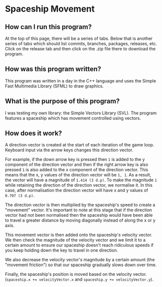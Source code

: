 # Spaceship Movement
 
## How can I run this program?

At the top of this page, there will be a series of tabs. Below that is another series of tabs which should list commits, branches, packages, releases, etc. Click on the release tab and then click on the .zip file there to download the program.

## How was this program written?

This program was written in a day in the C++ language and uses the Simple Fast Multimedia Library (SFML) to draw graphics.

## What is the purpose of this program?

I was testing my own library: the Simple Vectors Library (SVL). The program features a spaceship which has movement controlled using vectors.

## How does it work?

A direction vector is created at the start of each iteration of the game loop. Keyboard input via the arrow keys changes this direction vector.

For example, if the down arrow key is pressed then ```1``` is added to the y component of the direction vector and then if the right arrow key is also pressed ```1``` is also added to the x component of the direction vector. This means that the x, y values of the direction vector will be ```1, 1```. As a result, the vector will have a magnitude of ```1.414 (3 d.p)```. To make the magnitude ```1``` while retaining the direction of the direction vector, we normalise it. In this case, after normalisation the direction vector will have x and y values of ```0.707 (3 d.p)```.

The direction vector is then multiplied by the spaceship's speed to create a "movement" vector. It's important to note at this stage that if the direction vector had not been normalised then the spaceship would have been able to travel a greater distance by moving diagonally instead of along the x or y axis.

This movement vector is then added onto the spaceship's velocity vector. We then check the magnitude of the velocity vector and we limit it to a certain amount to ensure our spaceship doesn't reach ridiculous speeds if you keep holding down the key to travel in one direction.

We also decrease the velocity vector's magnitude by a certain amount (the "movement friction") so that our spaceship gradually slows down over time.

Finally, the spaceship's position is moved based on the velocity vector. (```spaceship.x += velocityVector.x``` and ```spaceship.y += velocityVector.y```).
